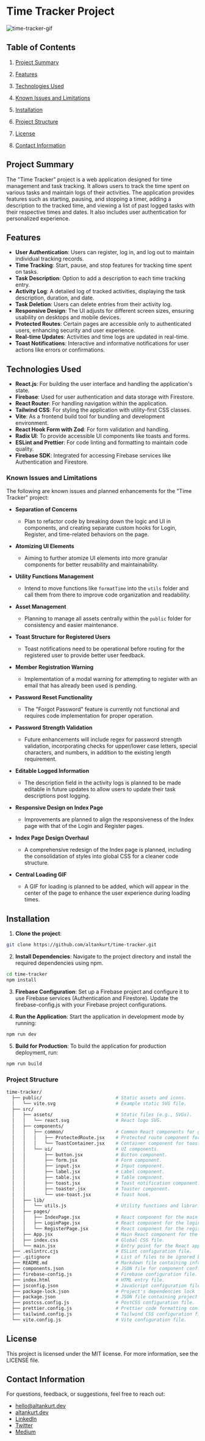 # Time Tracker Project

![time-tracker-gif](https://github.com/altankurt/time-tracker/raw/development/public/time-tracker.gif)

## Table of Contents

1. [Project Summary](#project-summary)
2. [Features](#features)
3. [Technologies Used](#technologies-used)
4. [Known Issues and Limitations](#known-issues-and-limitations)

5. [Installation](#installation)
6. [Project Structure](#project-structure)
7. [License](#license)
8. [Contact Information](#contact-information)

## Project Summary

The "Time Tracker" project is a web application designed for time management and task tracking. It allows users to track the time spent on various tasks and maintain logs of their activities. The application provides features such as starting, pausing, and stopping a timer, adding a description to the tracked time, and viewing a list of past logged tasks with their respective times and dates. It also includes user authentication for personalized experience.

## Features
- **User Authentication**: Users can register, log in, and log out to maintain individual tracking records.
- **Time Tracking**: Start, pause, and stop features for tracking time spent on tasks.
- **Task Description**: Option to add a description to each time tracking entry.
- **Activity Log**: A detailed log of tracked activities, displaying the task description, duration, and date.
- **Task Deletion**: Users can delete entries from their activity log.
- **Responsive Design**: The UI adjusts for different screen sizes, ensuring usability on desktops and mobile devices.
- **Protected Routes**: Certain pages are accessible only to authenticated users, enhancing security and user experience.
- **Real-time Updates**: Activities and time logs are updated in real-time.
- **Toast Notifications**: Interactive and informative notifications for user actions like errors or confirmations.

## Technologies Used
- **React.js**: For building the user interface and handling the application's state.
- **Firebase**: Used for user authentication and data storage with Firestore.
- **React Router**: For handling navigation within the application.
- **Tailwind CSS**: For styling the application with utility-first CSS classes.
- **Vite**: As a frontend build tool for bundling and development environment.
- **React Hook Form with Zod**: For form validation and handling.
- **Radix UI**: To provide accessible UI components like toasts and forms.
- **ESLint and Prettier**: For code linting and formatting to maintain code quality.
- **Firebase SDK**: Integrated for accessing Firebase services like Authentication and Firestore.

### Known Issues and Limitations

The following are known issues and planned enhancements for the "Time Tracker" project:
- **Separation of Concerns**
  - Plan to refactor code by breaking down the logic and UI in components, and creating separate custom hooks for Login, Register, and time-related behaviors on the page.

- **Atomizing UI Elements**
  - Aiming to further atomize UI elements into more granular components for better reusability and maintainability.

- **Utility Functions Management**
  - Intend to move functions like `formatTime` into the `utils` folder and call them from there to improve code organization and readability.

- **Asset Management**
  - Planning to manage all assets centrally within the `public` folder for consistency and easier maintenance.

- **Toast Structure for Registered Users**
  - Toast notifications need to be operational before routing for the registered user to provide better user feedback.

- **Member Registration Warning**
  - Implementation of a modal warning for attempting to register with an email that has already been used is pending.

- **Password Reset Functionality**
  - The "Forgot Password" feature is currently not functional and requires code implementation for proper operation.

- **Password Strength Validation**
  - Future enhancements will include regex for password strength validation, incorporating checks for upper/lower case letters, special characters, and numbers, in addition to the existing length requirement.

- **Editable Logged Information**
  - The description field in the activity logs is planned to be made editable in future updates to allow users to update their task descriptions post logging.

- **Responsive Design on Index Page**
  - Improvements are planned to align the responsiveness of the Index page with that of the Login and Register pages.

- **Index Page Design Overhaul**
  - A comprehensive redesign of the Index page is planned, including the consolidation of styles into global CSS for a cleaner code structure.

- **Central Loading GIF**
  - A GIF for loading is planned to be added, which will appear in the center of the page to enhance the user experience during loading times.

## Installation

1. **Clone the project**:
```bash
git clone https://github.com/altankurt/time-tracker.git
```

2. **Install Dependencies**: Navigate to the project directory and install the required dependencies using npm.
```bash
cd time-tracker
npm install
```

3. **Firebase Configuration**: Set up a Firebase project and configure it to use Firebase services (Authentication and Firestore). Update the firebase-config.js with your Firebase project configurations.

4. **Run the Application**: Start the application in development mode by running:
```bash
npm run dev
```

5. **Build for Production**: To build the application for production deployment, run:
```bash
npm run build
```

### Project Structure
```bash
time-tracker/
  ├── public/                           # Static assets and icons.
  │   └── vite.svg                      # Example static SVG file.
  ├── src/
  │   ├── assets/                       # Static files (e.g., SVGs).
  │   │   └── react.svg                 # React logo SVG.
  │   ├── components/
  │   │   ├── common/                   # Common React components for general use.
  │   │   │   ├── ProtectedRoute.jsx    # Protected route component for authorization.
  │   │   │   └── ToastContainer.jsx    # Container component for toast notifications.
  │   │   └── ui/                       # UI components.
  │   │       ├── button.jsx            # Button component.
  │   │       ├── form.jsx              # Form component.
  │   │       ├── input.jsx             # Input component.
  │   │       ├── label.jsx             # Label component.
  │   │       ├── table.jsx             # Table component.
  │   │       ├── toast.jsx             # Toast notification component.
  │   │       ├── toaster.jsx           # Toaster component.
  │   │       └── use-toast.jsx         # Toast hook.
  │   ├── lib/
  │   │   └── utils.js                  # Utility functions and libraries.
  │   ├── pages/
  │   │   ├── IndexPage.jsx             # React component for the main page.
  │   │   ├── LoginPage.jsx             # React component for the login page.
  │   │   └── RegisterPage.jsx          # React component for the registration page.
  │   ├── App.jsx                       # Main React component for the application.
  │   ├── index.css                     # Global CSS file.
  │   └── main.jsx                      # Entry point for the React application.
  ├── .eslintrc.cjs                     # ESLint configuration file.
  ├── .gitignore                        # List of files to be ignored by Git.
  ├── README.md                         # Markdown file containing information about the project.
  ├── components.json                   # JSON file for component configuration.
  ├── firebase-config.js                # Firebase configuration file.
  ├── index.html                        # HTML entry file.
  ├── jsconfig.json                     # JavaScript configuration file.
  ├── package-lock.json                 # Project's dependencies lock file.
  ├── package.json                      # JSON file containing project's dependencies and scripts.
  ├── postcss.config.js                 # PostCSS configuration file.
  ├── prettier.config.js                # Prettier code formatting configuration file.
  ├── tailwind.config.js                # Tailwind CSS configuration file.
  └── vite.config.js                    # Vite configuration file.
```

## License

This project is licensed under the MIT license. For more information, see the LICENSE file.

## Contact Information
For questions, feedback, or suggestions, feel free to reach out:

- [hello@altankurt.dev](mailto:hello@altankurt.dev)
- [altankurt.dev](https://altankurt.dev)
- [LinkedIn](https://www.linkedin.com/in/altankurt/)
- [Twitter](https://www.twitter.com/aaltankurt)
- [Medium](https://medium.com/@altankurt)
